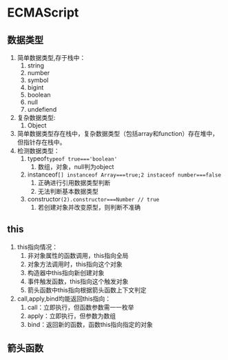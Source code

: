 # ECMAScript
## 数据类型
1. 简单数据类型,存于栈中：
   1. string
   2. number
   3. symbol
   4. bigint
   5. boolean
   6. null
   7. undefiend
2. 复杂数据类型:
   1. Object
3. 简单数据类型存在栈中，复杂数据类型（包括array和function）存在堆中，但指针存在栈中。
4. 检测数据类型：
   1. typeof```typeof true==='boolean'```
      1. 数组，对象，null判为object
   2. instanceof```[] instanceof Array===true;2 instaceof number===false```
      1. 正确进行引用数据类型判断
      2. 无法判断基本数据类型
   3. constructor```(2).constructor===Number // true```
      1. 若创建对象并改变原型，则判断不准确
## this
1. this指向情况：
   1. 非对象属性的函数调用，this指向全局
   2. 对象方法调用时，this指向这个对象
   3. 构造器中this指向新创建对象
   4. 事件触发函数，this指向这个触发对象
   5. 箭头函数中this指向根据箭头函数上下文判定
2. call,apply,bind均能返回this指向：
   1. call：立即执行，但函数参数需一一枚举
   2. apply：立即执行，但参数为数组
   3. bind：返回新的函数，函数this指向指定的对象
## 箭头函数